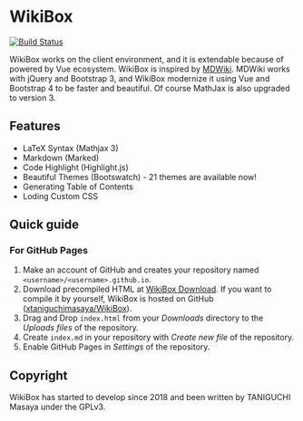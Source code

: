 # WikiBox 
[![Build Status](https://travis-ci.org/xtaniguchimasaya/WikiBox.svg?branch=master)](https://travis-ci.org/xtaniguchimasaya/WikiBox)

WikiBox works on the client environment, and it is extendable because of powered by Vue ecosystem.
WikiBox is inspired by [MDWiki](https://mdwiki.info/). MDWiki works with jQuery and Bootstrap 3, and WikiBox modernize it using Vue and Bootstrap 4 to be faster and beautiful. Of course MathJax is also upgraded to version 3.

## Features

- LaTeX Syntax (Mathjax 3)
- Markdown (Marked)
- Code Highlight (Highlight.js)
- Beautiful Themes (Bootswatch) - 21 themes are available now!
- Generating Table of Contents
- Loding Custom CSS

## Quick guide

### For GitHub Pages

1. Make an account of GitHub and creates your repository named `<username>/<username>.github.io`.
2. Download precompiled HTML at [WikiBox Download](https://WikiBox.js.org/yeti/#/download.md/). If you want to compile it by yourself, WikiBox is hosted on GitHub ([xtaniguchimasaya/WikiBox](https://github.com/xtaniguchimasaya/WikiBox/)).
3. Drag and Drop `index.html` from your _Downloads_ directory to the _Uploads files_ of the repository.
4. Create `index.md` in your repository with _Create new file_ of the repository.
5. Enable GitHub Pages in _Settings_ of the repository.

## Copyright

WikiBox has started to develop since 2018 and been written by TANIGUCHI Masaya under the GPLv3.
